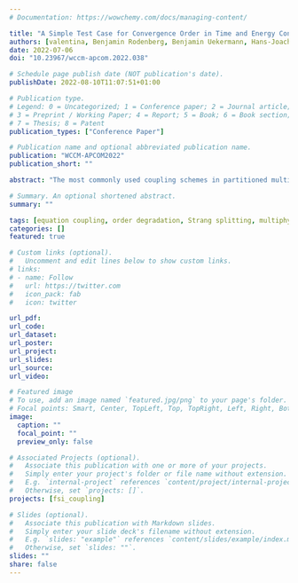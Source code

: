 ```yaml
---
# Documentation: https://wowchemy.com/docs/managing-content/

title: "A Simple Test Case for Convergence Order in Time and Energy Conservation of Black-Box Coupling Schemes"
authors: [valentina, Benjamin Rodenberg, Benjamin Uekermann, Hans-Joachim Bungartz]
date: 2022-07-06
doi: "10.23967/wccm-apcom.2022.038"

# Schedule page publish date (NOT publication's date).
publishDate: 2022-08-10T11:07:51+01:00

# Publication type.
# Legend: 0 = Uncategorized; 1 = Conference paper; 2 = Journal article;
# 3 = Preprint / Working Paper; 4 = Report; 5 = Book; 6 = Book section;
# 7 = Thesis; 8 = Patent
publication_types: ["Conference Paper"]

# Publication name and optional abbreviated publication name.
publication: "WCCM-APCOM2022"
publication_short: ""

abstract: "The most commonly used coupling schemes in partitioned multiphysics simulations suffer from a decrease in the order of convergence, specifically in the time domain; a phenomenon we call order degradation. This paper discusses when this issue arises and how it can be studied with a simple example. We present a simple mass-spring system of ordinary differential equations (ODEs) to analyze accuracy and energy conservation of different coupling schemes. The ability to restore higher order of convergence by using Strang splitting or waveform iterations is verified in the context of the presented example."

# Summary. An optional shortened abstract.
summary: ""

tags: [equation coupling, order degradation, Strang splitting, multiphysics, waveform iterations, co-simulation, Python]
categories: []
featured: true

# Custom links (optional).
#   Uncomment and edit lines below to show custom links.
# links:
# - name: Follow
#   url: https://twitter.com
#   icon_pack: fab
#   icon: twitter

url_pdf:
url_code:
url_dataset:
url_poster:
url_project:
url_slides:
url_source:
url_video:

# Featured image
# To use, add an image named `featured.jpg/png` to your page's folder. 
# Focal points: Smart, Center, TopLeft, Top, TopRight, Left, Right, BottomLeft, Bottom, BottomRight.
image:
  caption: ""
  focal_point: ""
  preview_only: false

# Associated Projects (optional).
#   Associate this publication with one or more of your projects.
#   Simply enter your project's folder or file name without extension.
#   E.g. `internal-project` references `content/project/internal-project/index.md`.
#   Otherwise, set `projects: []`.
projects: [fsi_coupling]

# Slides (optional).
#   Associate this publication with Markdown slides.
#   Simply enter your slide deck's filename without extension.
#   E.g. `slides: "example"` references `content/slides/example/index.md`.
#   Otherwise, set `slides: ""`.
slides: ""
share: false
---
```

